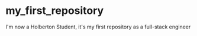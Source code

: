# my_first_repository
I'm now a Holberton Student, it's my first repository as a full-stack engineer

